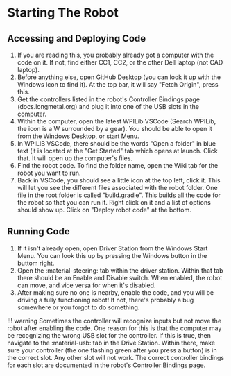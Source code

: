 # Starting The Robot

## Accessing and Deploying Code
1. If you are reading this, you probably already got a computer with the code on it. If not, find either CC1, CC2, or the other Dell laptop (not CAD laptop).
2. Before anything else, open GitHub Desktop (you can look it up with the Windows Icon to find it). At the top bar, it will say "Fetch Origin", press this. 
3. Get the controllers listed in the robot's Controller Bindings page (docs.longmetal.org) and plug it into one of the USB slots in the computer.
4. Within the computer, open the latest WPILib VSCode (Search WPILib, the icon is a W surrounded by a gear). You should be able to open it from the Windows Desktop, or start Menu.
5. In WPILIB VSCode, there should be the words "Open a folder" in blue text (it is located at the "Get Started" tab which opens at launch. Click that. It will open up the computer's files.
6. Find the robot code. To find the folder name, open the Wiki tab for the robot you want to run. 
7. Back in VSCode, you should see a little icon at the top left, click it. This will let you see the different files associated with the robot folder. One file in the root folder is called "build.gradle". This builds all the code for the robot so that you can run it. Right click on it and a list of options should show up. Click on "Deploy robot code" at the bottom. 

## Running Code
1. If it isn't already open, open Driver Station from the Windows Start Menu. You can look this up by pressing the Windows button in the buttom right. 
2. Open the :material-steering: tab within the driver station. Within that tab there should be an Enable and Disable switch. When enabled, the robot can move, and vice versa for when it's disabled. 
3. After making sure no one is nearby, enable the code, and you will be driving a fully functioning robot! If not, there's probably a bug somewhere or you forgot to do something.

!!! warning
    Sometimes the controller will recognize inputs but not move the robot after enabling the code. One reason for this is that the computer may be recognizing the wrong USB slot for the controller. If this is true, then navigate to the :material-usb: tab in the Drive Station. Within there, make sure your controller (the one flashing green after you press a button) is in the correct slot. Any other slot will not work. The correct controller bindings for each slot are documented in the robot's Controller Bindings page.



